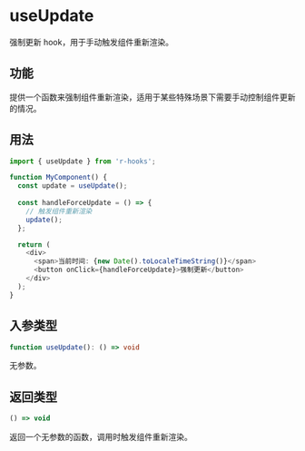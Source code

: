 # useUpdate

强制更新 hook，用于手动触发组件重新渲染。

## 功能

提供一个函数来强制组件重新渲染，适用于某些特殊场景下需要手动控制组件更新的情况。

## 用法

```typescript
import { useUpdate } from 'r-hooks';

function MyComponent() {
  const update = useUpdate();
  
  const handleForceUpdate = () => {
    // 触发组件重新渲染
    update();
  };

  return (
    <div>
      <span>当前时间: {new Date().toLocaleTimeString()}</span>
      <button onClick={handleForceUpdate}>强制更新</button>
    </div>
  );
}
```

## 入参类型

```typescript
function useUpdate(): () => void
```

无参数。

## 返回类型

```typescript
() => void
```

返回一个无参数的函数，调用时触发组件重新渲染。